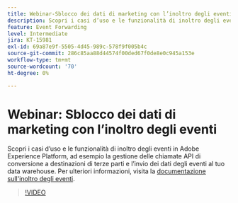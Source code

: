```yaml
---
title: Webinar-Sblocco dei dati di marketing con l’inoltro degli eventi
description: Scopri i casi d’uso e le funzionalità di inoltro degli eventi in Adobe Experience Platform.
feature: Event Forwarding
level: Intermediate
jira: KT-15981
exl-id: 69a87e9f-5505-4d45-989c-578f9f005b4c
source-git-commit: 286c85aa88d44574f00ded67f0de8e0c945a153e
workflow-type: tm+mt
source-wordcount: '70'
ht-degree: 0%

---
```


# Webinar: Sblocco dei dati di marketing con l’inoltro degli eventi

Scopri i casi d’uso e le funzionalità di inoltro degli eventi in Adobe Experience Platform, ad esempio la gestione delle chiamate API di conversione a destinazioni di terze parti e l’invio dei dati degli eventi al tuo data warehouse. Per ulteriori informazioni, visita la [documentazione sull&#39;inoltro degli eventi](https://experienceleague.adobe.com/docs/experience-platform/tags/event-forwarding/overview.html?lang=it).

>[!VIDEO](https://video.tv.adobe.com/v/3456503?learn=on&enablevpops&captions=ita)
